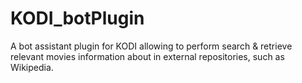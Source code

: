 # KODI_botPlugin
A bot assistant plugin for KODI allowing to perform search & retrieve relevant movies information about in external repositories, such as Wikipedia.
